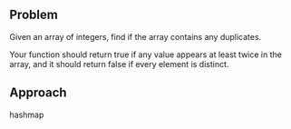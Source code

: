 ## Problem
Given an array of integers, find if the array contains any duplicates.

Your function should return true if any value appears at least twice in the array, and it should return false if every element is distinct.

## Approach
hashmap